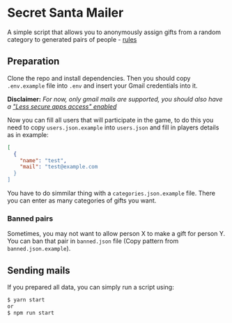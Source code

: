 # Secret Santa Mailer

A simple script that allows you to anonymously assign gifts from a random category to generated pairs of people - [rules](https://en.wikipedia.org/wiki/Secret_Santa)

## Preparation

Clone the repo and install dependencies.
Then you should copy `.env.example` file into `.env` and insert your Gmail credentials into it.

**Disclaimer:**
_For now, only gmail mails are supported, you should also have a ["Less secure apps access" enabled](https://support.google.com/accounts/answer/6010255?hl=en)_

Now you can fill all users that will participate in the game, to do this you need to copy `users.json.example` into `users.json` and fill in players details as in example:

```json
[
  {
    "name": "test",
    "mail": "test@example.com
  }
]
```

You have to do simmilar thing with a `categories.json.example` file. There you can enter as many categories of gifts you want.

### Banned pairs

Sometimes, you may not want to allow person X to make a gift for person Y. You can ban that pair in `banned.json` file (Copy pattern from `banned.json.example`).

## Sending mails

If you prepared all data, you can simply run a script using:

```bash
$ yarn start
or
$ npm run start
```
